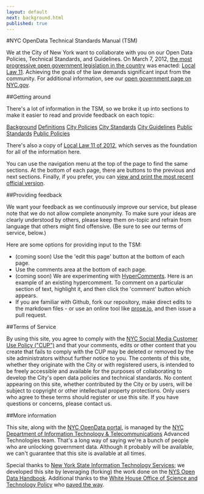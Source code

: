 ```yaml
---
layout: default
next: background.html
published: true
---
```


#NYC OpenData Technical Standards Manual (TSM)

We at the City of New York want to collaborate with you on our Open Data Policies, Technical Standards, and Guidelines. On March 7, 2012, [the most progressive open government legislation in the country](http://www.nyc.gov/html/om/html/2012a/pr081-12.html) was enacted: [Local Law 11](LocalLaw11of2012.html). Achieving the goals of the law demands significant input from the community. For additional information, see our [open government page on NYC.gov](http://www.nyc.gov/html/doitt/html/open/data.shtml).

##Getting around

There's a lot of information in the TSM, so we broke it up into sections to make it easier to read and provide feedback on each topic:

<a href="background.html" class="small button secondary">Background</a>
<a href="defintions.html" class="small button secondary">Definitions</a>
<a href="citypolicies.html" class="small button secondary">City Policies</a>
<a href="citystandards.html" class="small button secondary">City Standards</a>
<a href="cityguidelines.html" class="small button secondary">City Guidelines</a>
<a href="publicstandards.html" class="small button secondary">Public Standards</a>
<a href="publicpolicies.html" class="small button secondary">Public Policies</a>

There's also a copy of [Local Law 11 of 2012](LocalLaw11of2012.html), which serves as the foundation for all of the information here.

You can use the navigation menu at the top of the page to find the same sections. At the bottom of each page, there are buttons to the previous and next sections. Finally, if you prefer, you can [view and print the most recent official version](http://www.nyc.gov/html/doitt/downloads/pdf/nyc_open_data_tsm.pdf).

##Providing feedback

We want your feedback as we continuously improve our service, but please note that we do not allow complete anonymity. To make sure your ideas are clearly understood by others, please keep them on-topic and refrain from language that others might find offensive. (Be sure to see our terms of service, below.)

Here are some options for providing input to the TSM:

- (coming soon) Use the 'edit this page' button at the bottom of each page.
- Use the comments area at the bottom of each page.
- (coming soon) We are experimenting with [HyperComments](http://hypercomments.com/). Here is an example of an existing hypercomment. To comment on a particular section of text, highlight it, and then click the 'comment' button which appears.
- If you are familiar with Github, fork our repository, make direct edits to the markdown files - or use an online tool like [prose.io](http://prose.io/), and then issue a pull request.

##Terms of Service

By using this site, you agree to comply with the [NYC Social Media Customer Use Policy ("CUP")](http://www.nyc.gov/html/misc/html/social_media_policy.html) and that your comments, edits or other content that you create that fails to comply with the CUP may be deleted or removed by the site administrators without further notice to you. The contents of this site, whether they originate with the City or with registered users, is intended to be freely accessible and available for the purposes of collaborating to develop the City's open data policies and technical standards. No content appearing on this site, whether contributed by the City or by users, will be subject to copyright or other intellectual property protections. Only users who agree to these terms should register or use this site. If you have questions or concerns, please contact us.

##More information

This site, along with the [NYC OpenData portal](http://nyc.gov/data), is managed by the [NYC Department of Information Technology & Telecommunications](http://nyc.gov/doitt) Advanced Technologies team. That's a long way of saying we're a bunch of people who are unlocking government data. Although it probably will be available, we can't guarantee that this site is available at all times.

Special thanks to [New York State Information Technology Services](http://www.governor.ny.gov/press/06132013-open-data-guidelines); we developed this site by leveraging (forking) the work done on the [NYS Open Data Handbook](http://nys-its.github.io/open-data-handbook/). Additional thanks to the [White House Office of Science and Technology Policy](http://www.whitehouse.gov/blog/2013/05/16/introducing-project-open-data) who [paved the way](http://project-open-data.github.io/).

